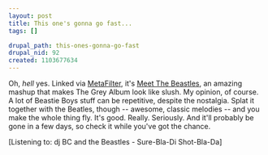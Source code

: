 ```yaml
--- 
layout: post
title: This one's gonna go fast...
tags: []

drupal_path: this-ones-gonna-go-fast
drupal_nid: 92
created: 1103677634
---
```

Oh, <em>hell</em> yes. Linked via <a href="http://www.metafilter.com/mefi/38035">MetaFilter</a>, it's <a href="http://www.djbc.net/mashes/beastles.html">Meet The Beastles</a>, an amazing mashup that makes The Grey Album look like slush. My opinion, of course. A lot of Beastie Boys stuff can be repetitive, despite the nostalgia. Splat it together with the Beatles, though -- awesome, classic melodies -- and you make the whole thing fly. It's good. Really. Seriously. And it'll probably be gone in a few days, so check it while you've got the chance.

<div class="media">[Listening to: dj BC and the Beastles - Sure-Bla-Di Shot-Bla-Da]</div>
